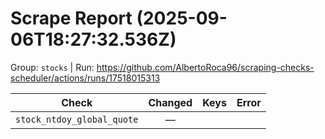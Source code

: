 # Scrape Report (2025-09-06T18:27:32.536Z)

Group: `stocks`  |  Run: https://github.com/AlbertoRoca96/scraping-checks-scheduler/actions/runs/17518015313

| Check | Changed | Keys | Error |
|---|:---:|:--|:--|
| `stock_ntdoy_global_quote` | — |  |  |
